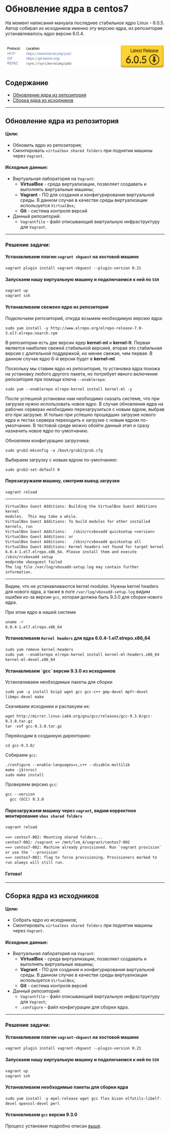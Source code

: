 # Обновление ядра в centos7
На момент написания мануала последнее стабильное ядро Linux - 6.0.5. Автор собирал из исходников именно эту версию ядра, из репозитория устанавливалось ядро версии 6.0.4. 

![](kernel_org.jpg)
---
## Содержание
- <a href="#k1">Обновление ядра из репозитория</a>
- <a href="#k2">Сборка ядра из исходников</a>

---

<h2 id=k1>Обновление ядра из репозитория</h2>

#### Цели:
- Обновить ядро из репозитория;
- Смонтировать `virtualbox shared folders` при поднятии машины через `Vagrant`.
#### Исходные данные:
- Виртуальная лаборатория на `Vagrant`:
  - **VirtualBox** - среда виртуализации, позволяет создавать и выполнять виртуальные машины;
  - **Vagrant** - ПО для создания и конфигурирования виртуальной среды. В данном случае в качестве среды виртуализации используется `VirtualBox`;
  - **Git** - система контроля версий
- Данный репозиторий:
  - `Vagrantfile` - файл описывающий виртуальную инфраструктуру для `Vagrant`.   
---
### Решение задачи:

#### Устанавливаем плагин `vagrant vbguest` на хостовой машине

    vagrant plugin install vagrant-vbguest --plugin-version 0.21
    
#### Запускаем нашу виртуальную машину и подключаемся к ней по `SSH`

    vagrant up
    vagrant ssh
    
#### Устанавливаем свежеее ядро из репозитория
Подключаем репозиторий, откуда возьмем необходимую версию ядра:

    sudo yum install -y http://www.elrepo.org/elrepo-release-7.0-3.el7.elrepo.noarch.rpm

В репозитории есть две версии ядер **kernel-ml** и **kernel-lt**. Первая является наиболее свежей стабильной версией, вторая это стабильная версия с длительной поддержкой, но менее свежая, чем первая. В данном случае ядро 6-й версии будет в **kernel-ml**.

Поскольку мы ставим ядро из репозитория, то установка ядра похожа на установку любого другого пакета, но потребует явного включения репозитория при помощи ключа `--enablerepo`:

    sudo yum --enablerepo elrepo-kernel install kernel-ml -y
    
После успешной установки нам необходимо сказать системе, что при загрузке нужно использовать новое ядро. В случае обновления ядра на рабочих серверах необходимо перезагрузиться с новым ядром, выбрав его при загрузке. И только при успешно прошедших загрузке нового ядра и тестах сервера переходить к загрузке с новым ядром по-умолчанию. В тестовой среде можно обойти данный этап и сразу назначить новое ядро по-умолчанию.  

Обновляем конфигурацию загрузчика:    
    
    sudo grub2-mkconfig -o /boot/grub2/grub.cfg
    
Выбираем загрузку с новым ядром по-умолчанию:

    sudo grub2-set-default 0
    
#### Перезагружаем машину, смотрим вывод загрузки    
    vagrant reload

---

    VirtualBox Guest Additions: Building the VirtualBox Guest Additions kernel 
    modules.  This may take a while.   
    VirtualBox Guest Additions: To build modules for other installed kernels, run  
    VirtualBox Guest Additions:   /sbin/rcvboxadd quicksetup <version>  
    VirtualBox Guest Additions: or  
    VirtualBox Guest Additions:   /sbin/rcvboxadd quicksetup all  
    VirtualBox Guest Additions: Kernel headers not found for target kernel   
    6.0.4-1.el7.elrepo.x86_64. Please install them and execute  
    /sbin/rcvboxadd setup  
    modprobe vboxguest failed  
    The log file /var/log/vboxadd-setup.log may contain further information.  
---
Видим, что не устанавливаются kernel modules. Нужны kernel headers для нового ядра, а также в логе `/var/log/vboxadd-setup.log` видим ошибки из-за версии `gcc`, которая должна быть 9.3.0 для сборки нового ядра.

При этом ядро в нашей системе

    uname -r
    6.0.4-1.el7.elrepo.x86_64

#### Установливаем `Kernel headers` для ядра 6.0.4-1.el7.elrepo.x86_64

    sudo yum remove kernel-headers
    sudo yum --enablerepo elrepo-kernel install kernel-ml-headers.x86_64 kernel-ml-devel.x86_64    
    
<h4 id=gcc>Устанавливаем `gcc` версии 9.3.0 из исходников</h4>

Установливаем необходимые пакеты для сборки
    
    sudo yum -y install bzip2 wget gcc gcc-c++ gmp-devel mpfr-devel libmpc-devel make
    
Скачиваем исходники и распакуем их:    
    
    wget http://mirror.linux-ia64.org/gnu/gcc/releases/gcc-9.3.0/gcc-9.3.0.tar.gz
    tar -xvf gcc-9.3.0.tar.gz
    
Перейходим в созданную директорию:

    cd gcc-9.3.0/
    
Собираем `gcc`:    
    
    ./configure --enable-languages=c,c++ --disable-multilib
    make -j$(nroc)
    sudo make install
    
Проверяем версию `gcc`:    
    
    gcc --version
      gcc (GCC) 9.3.0  
      
#### Перезагружаем машину через `vagrant`, видим корректное монтирование `vbox shared folders`

    vagrant reload  
    
    ==> centos7-002: Mounting shared folders...  
    centos7-002: /vagrant => /mnt/lvm_4/vagrant/centos7-002  
    ==> centos7-002: Machine already provisioned. Run `vagrant provision` or use the `--provision`  
    ==> centos7-002: flag to force provisioning. Provisioners marked to run always will still run.  
    
#### Готово!    

---

<h2 id=k2>Сборка ядра из исходников</h2>
 
#### Цели:
- Собрать ядро из исходников;
- Смонтировать `virtualbox shared folders` при поднятии машины через `Vagrant`.
#### Исходные данные:
- Виртуальная лаборатория на `Vagrant`:
  - **VirtualBox** - среда виртуализации, позволяет создавать и выполнять виртуальные машины;
  - **Vagrant** - ПО для создания и конфигурирования виртуальной среды. В данном случае в качестве среды виртуализации используется `VirtualBox`;
  - **Git** - система контроля версий
- Данный репозиторий:
  - `Vagrantfile` - файл описывающий виртуальную инфраструктуру для `Vagrant`;
  - `.configure` - файл конфигурации для сборки ядра.
---
### Решение задачи:

#### Устанавливаем плагин `vagrant-vbguest` на хостовой машине

    vagrant plugin install vagrant-vbguest --plugin-version 0.21
    
#### Запускаем нашу виртуальную машину и подключаемся к ней по `SSH`

    vagrant up
    vagrant ssh

#### Установливаем необходимые пакеты для сборки ядра 

    sudo yum install -y epel-release wget gcc flex bison elfutils-libelf-devel openssl-devel perl

#### Установливаем `gcc` версии 9.3.0
Процесс установки подробно описан <a href="#gcc">выше</a>.






